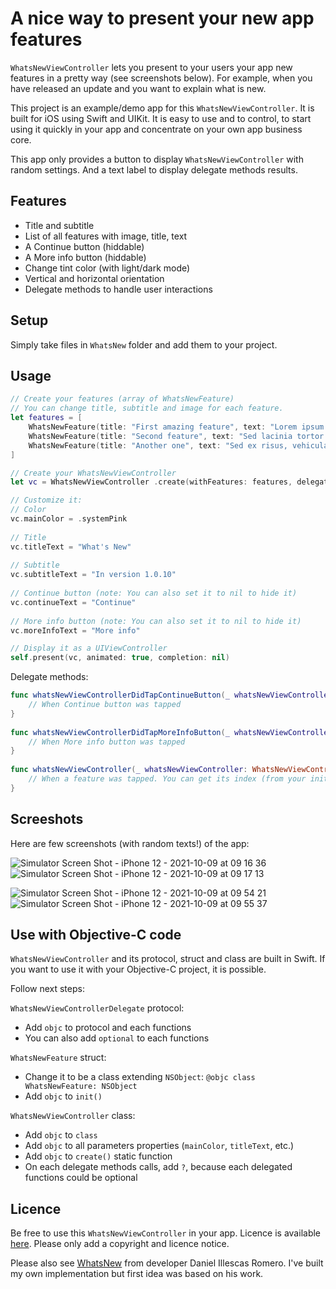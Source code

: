 # A nice way to present your new app features

`WhatsNewViewController` lets you present to your users your app new features in a pretty way (see screenshots below). For example, when you have released an update and you want to explain what is new.

This project is an example/demo app for this `WhatsNewViewController`. It is built for iOS using Swift and UIKit. It is easy to use and to control, to start using it quickly in your app and concentrate on your own app business core.

This app only provides a button to display `WhatsNewViewController` with random settings. And a text label to display delegate methods results.

## Features

- Title and subtitle
- List of all features with image, title, text
- A Continue button (hiddable)
- A More info button (hiddable)
- Change tint color (with light/dark mode)
- Vertical and horizontal orientation
- Delegate methods to handle user interactions

## Setup

Simply take files in `WhatsNew` folder and add them to your project.

## Usage

```swift
// Create your features (array of WhatsNewFeature)
// You can change title, subtitle and image for each feature.
let features = [
    WhatsNewFeature(title: "First amazing feature", text: "Lorem ipsum dolor sit amet, consectetur adipiscing elit. Aliquam accumsan pretium arcu, sit amet porta lectus ultrices sed.", image: UIImage(systemName: "paintbrush")),
    WhatsNewFeature(title: "Second feature", text: "Sed lacinia tortor nunc, at eleifend mi porta eu.", image: UIImage(systemName: "globe.europe.africa.fill")),
    WhatsNewFeature(title: "Another one", text: "Sed ex risus, vehicula et finibus et, venenatis vitae nisi.", image: UIImage(systemName: "megaphone")),
]

// Create your WhatsNewViewController
let vc = WhatsNewViewController .create(withFeatures: features, delegate: self)

// Customize it:
// Color
vc.mainColor = .systemPink
        
// Title
vc.titleText = "What's New"
    
// Subtitle
vc.subtitleText = "In version 1.0.10"
    
// Continue button (note: You can also set it to nil to hide it)
vc.continueText = "Continue"
    
// More info button (note: You can also set it to nil to hide it)
vc.moreInfoText = "More info"

// Display it as a UIViewController
self.present(vc, animated: true, completion: nil)
```

Delegate methods:

```swift
func whatsNewViewControllerDidTapContinueButton(_ whatsNewViewController: WhatsNewViewController) {
    // When Continue button was tapped
}
    
func whatsNewViewControllerDidTapMoreInfoButton(_ whatsNewViewController: WhatsNewViewController) {
    // When More info button was tapped
}
    
func whatsNewViewController(_ whatsNewViewController: WhatsNewViewController, didTapFeature feature: WhatsNewFeature, atIndex index: Int) {
    // When a feature was tapped. You can get its index (from your inital array).
}
```

## Screeshots

Here are few screenshots (with random texts!) of the app:

![Simulator Screen Shot - iPhone 12 - 2021-10-09 at 09 16 36](https://user-images.githubusercontent.com/1695222/136648400-68cb00cc-c3c6-4263-a232-640c9a2f2693.png)
![Simulator Screen Shot - iPhone 12 - 2021-10-09 at 09 17 13](https://user-images.githubusercontent.com/1695222/136648401-4575e66c-52c5-4a4d-9059-c7ed9786a305.png)

![Simulator Screen Shot - iPhone 12 - 2021-10-09 at 09 54 21](https://user-images.githubusercontent.com/1695222/136649607-463c2549-7d6c-4440-be15-44b63dfd83c8.png)
![Simulator Screen Shot - iPhone 12 - 2021-10-09 at 09 55 37](https://user-images.githubusercontent.com/1695222/136649647-b7588b5c-88d2-419e-a20f-f986d1508464.png)

## Use with Objective-C code

`WhatsNewViewController` and its protocol, struct and class are built in Swift. If you want to use it with your Objective-C project, it is possible.

Follow next steps:

`WhatsNewViewControllerDelegate` protocol:
- Add `objc` to protocol and each functions
- You can also add `optional` to each functions

`WhatsNewFeature` struct:
- Change it to be a class extending `NSObject`: `@objc class WhatsNewFeature: NSObject`
- Add `objc` to `init()`

`WhatsNewViewController` class:
- Add `objc` to `class`
- Add `objc` to all parameters properties (`mainColor`, `titleText`, etc.)
- Add `objc` to `create()` static function
- On each delegate methods calls, add `?`, because each delegated functions could be optional

## Licence

Be free to use this `WhatsNewViewController` in your app. Licence is available [here](https://github.com/Jonathan-Gander/WhatsNewViewController/blob/main/LICENSE). Please only add a copyright and licence notice.

Please also see [WhatsNew](https://github.com/illescasDaniel/WhatsNew) from developer Daniel Illescas Romero. I've built my own implementation but first idea was based on his work.

